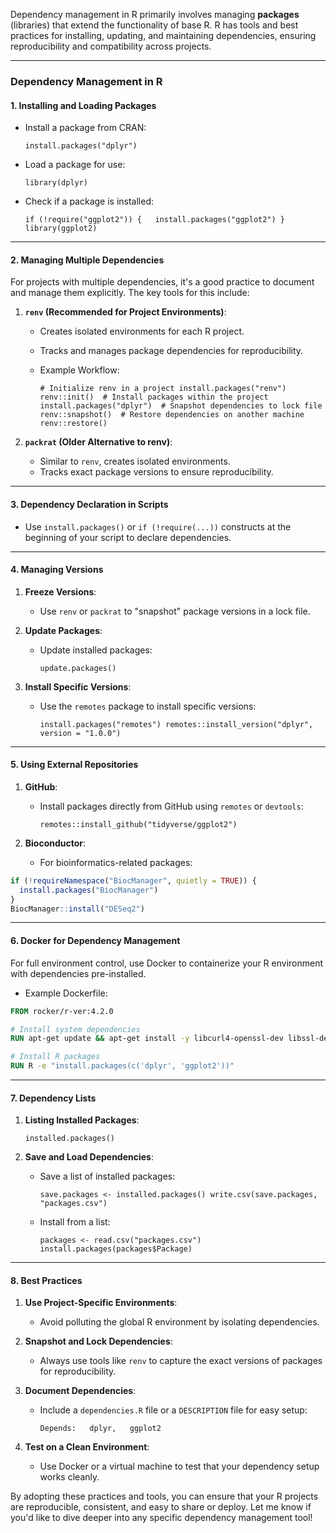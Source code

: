 Dependency management in R primarily involves managing **packages** (libraries) that extend the functionality of base R. R has tools and best practices for installing, updating, and maintaining dependencies, ensuring reproducibility and compatibility across projects.

---

### **Dependency Management in R**

#### **1\. Installing and Loading Packages**

- Install a package from CRAN:

  `install.packages("dplyr")`

- Load a package for use:

  `library(dplyr)`

- Check if a package is installed:

  `if (!require("ggplot2")) {   install.packages("ggplot2") } library(ggplot2)`


---

#### **2\. Managing Multiple Dependencies**

For projects with multiple dependencies, it's a good practice to document and manage them explicitly. The key tools for this include:

1. **`renv` (Recommended for Project Environments)**:

    - Creates isolated environments for each R project.
    - Tracks and manages package dependencies for reproducibility.
    - Example Workflow:

      `# Initialize renv in a project install.packages("renv") renv::init()  # Install packages within the project install.packages("dplyr")  # Snapshot dependencies to lock file renv::snapshot()  # Restore dependencies on another machine renv::restore()`

2. **`packrat` (Older Alternative to renv)**:

    - Similar to `renv`, creates isolated environments.
    - Tracks exact package versions to ensure reproducibility.

---

#### **3\. Dependency Declaration in Scripts**

- Use `install.packages()` or `if (!require(...))` constructs at the beginning of your script to declare dependencies.

---

#### **4\. Managing Versions**

1. **Freeze Versions**:

    - Use `renv` or `packrat` to "snapshot" package versions in a lock file.
2. **Update Packages**:

    - Update installed packages:

      `update.packages()`

3. **Install Specific Versions**:

    - Use the `remotes` package to install specific versions:

      `install.packages("remotes") remotes::install_version("dplyr", version = "1.0.0")`


---

#### **5\. Using External Repositories**

1. **GitHub**:

    - Install packages directly from GitHub using `remotes` or `devtools`:

      `remotes::install_github("tidyverse/ggplot2")`

2. **Bioconductor**:

    - For bioinformatics-related packages:

```r
if (!requireNamespace("BiocManager", quietly = TRUE)) {
  install.packages("BiocManager")
}
BiocManager::install("DESeq2")

```
---

#### **6\. Docker for Dependency Management**

For full environment control, use Docker to containerize your R environment with dependencies pre-installed.

- Example Dockerfile:

```dockerfile
FROM rocker/r-ver:4.2.0

# Install system dependencies
RUN apt-get update && apt-get install -y libcurl4-openssl-dev libssl-dev

# Install R packages
RUN R -e "install.packages(c('dplyr', 'ggplot2'))"

```

---

#### **7\. Dependency Lists**

1. **Listing Installed Packages**:

   `installed.packages()`

2. **Save and Load Dependencies**:

    - Save a list of installed packages:

      `save.packages <- installed.packages() write.csv(save.packages, "packages.csv")`

    - Install from a list:

      `packages <- read.csv("packages.csv") install.packages(packages$Package)`


---

#### **8\. Best Practices**

1. **Use Project-Specific Environments**:

    - Avoid polluting the global R environment by isolating dependencies.
2. **Snapshot and Lock Dependencies**:

    - Always use tools like `renv` to capture the exact versions of packages for reproducibility.
3. **Document Dependencies**:

    - Include a `dependencies.R` file or a `DESCRIPTION` file for easy setup:

      `Depends:   dplyr,   ggplot2`

4. **Test on a Clean Environment**:

    - Use Docker or a virtual machine to test that your dependency setup works cleanly.

By adopting these practices and tools, you can ensure that your R projects are reproducible, consistent, and easy to share or deploy. Let me know if you'd like to dive deeper into any specific dependency management tool!
